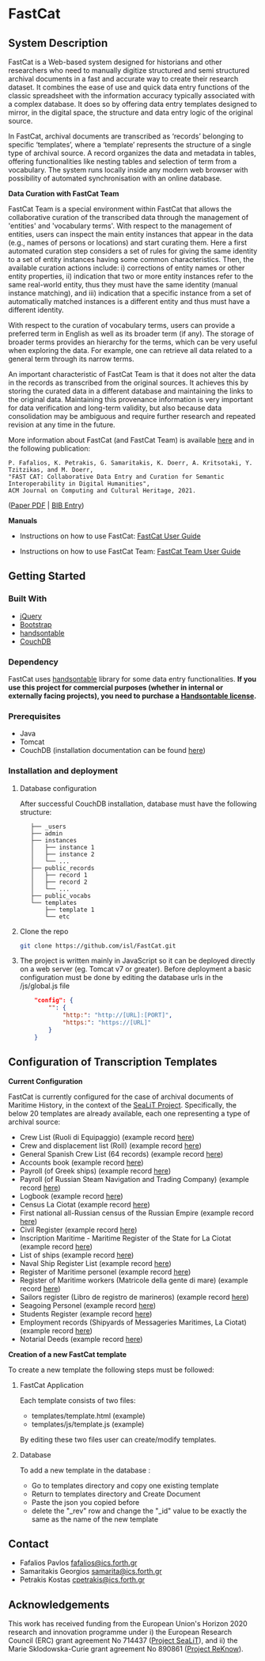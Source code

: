 # FastCat


## System Description ##
 
FastCat is a Web-based system designed for historians and other researchers who need to manually digitize
structured and semi structured archival documents in a fast and accurate way to create their research
dataset. It combines the ease of use and quick data entry functions of the classic spreadsheet with the
information accuracy typically associated with a complex database. It does so by offering data entry
templates designed to mirror, in the digital space, the structure and data entry logic of the original source. 

In FastCat, archival documents are transcribed as ‘records’ belonging to specific ‘templates’, where a ‘template’ represents the structure of a single type of archival source. A record organizes the data and metadata in tables, offering functionalities like nesting tables and selection of term from a vocabulary.
The system runs locally inside any modern web browser with possibility of automated synchronisation with an online database. 


**Data Curation with FastCat Team**

FastCat Team is a special environment within FastCat that allows the collaborative curation of the transcribed data through the management of 'entities' and 'vocabulary terms'. With respect to the management of entities, users can inspect the main entity instances that appear in the data (e.g., names of persons or locations) and start curating them. Here a first automated curation step considers a set of rules for giving the same identity to a set of entity instances
having some common characteristics. Then, the available curation actions include: i) corrections of entity names or other entity properties, ii) indication that two or more entity instances refer to the same real-world entity, thus they must have the same identity (manual instance matching), and iii) indication that a specific instance from a set of automatically matched instances is a different entity and thus must have a different identity. 

With respect to the curation of vocabulary terms, users can provide a preferred term in English as well as its broader term (if any). The storage of broader terms provides an hierarchy for the terms, which can be very useful when exploring the data. For example, one can retrieve all data related to a general term through its narrow terms.

An important characteristic of FastCat Team is that it does not alter the data in the records as transcribed from the original sources. It achieves this by storing the curated data in a different database and maintaining the links to the original data. Maintaining this provenance information is very important for data verification and long-term validity, but also because data consolidation may be ambiguous and require further research and repeated revision at any time in the future. 

More information about FastCat (and FastCat Team) is available [here](https://www.ics.forth.gr/isl/fast-cat) and in the following publication: 

```
P. Fafalios, K. Petrakis, G. Samaritakis, K. Doerr, A. Kritsotaki, Y. Tzitzikas, and M. Doerr,
"FAST CAT: Collaborative Data Entry and Curation for Semantic Interoperability in Digital Humanities",
ACM Journal on Computing and Cultural Heritage, 2021.
``` 
([Paper PDF](http://users.ics.forth.gr/~fafalios/files/pubs/fafaliosJOCCH2021.pdf) | [BIB Entry](http://users.ics.forth.gr/~fafalios/files/bibs/fafaliosJOCCH2021.bib))

**Manuals**

- Instructions on how to use FastCat: [FastCat User Guide](https://isl.ics.forth.gr/FastCatTeam/Manual.pdf)

- Instructions on how to use FastCat Team: [FastCat Team User Guide](https://isl.ics.forth.gr/FastCatTeam/Manual%20Fast%20Cat%20Team_Version%202.1.pdf)

## Getting Started

### Built With

* [jQuery](https://jquery.com/)
* [Bootstrap](https://getbootstrap.com/)
* [handsontable](https://handsontable.com/)
* [CouchDB](https://couchdb.apache.org/)

### Dependency

FastCat uses [handsontable](https://handsontable.com/) library for some data entry functionalities. **If you use this project for commercial purposes (whether in internal or externally facing projects), you need to purchase a [Handsontable license](https://handsontable.com/pricing).**

### Prerequisites

* Java
* Tomcat
* CouchDB (installation documentation can be found [here](https://docs.couchdb.org/en/stable/install/index.html))

### Installation and deployment

 1. Database configuration
 
     After successful CouchDB installation, database must have the following structure: 
 
           ├── _users
           ├── admin
           ├── instances
           │   ├── instance 1
           │   ├── instance 2
           │   └── ...
           ├── public_records
           │   ├── record 1
           │   ├── record 2
           │   └── ...
           ├── public_vocabs
           └── templates
               ├── template 1
               └── etc
     
     
2. Clone the repo
   ```sh
   git clone https://github.com/isl/FastCat.git
   ```
3. The project is written mainly in JavaScript so it can be deployed directly on a web server (eg. Tomcat v7 or greater). 
    Before deployment a basic configuration must be done by editing the database urls in the 
    /js/global.js file

    ```json
        "config": {
            "": {
                "http:": "http://[URL]:[PORT]",
                "https:": "https://[URL]"
            }      
        }
    ```
     
## Configuration of Transcription Templates ##

**Current Configuration**

FastCat is currently configured for the case of archival documents of Maritime History, in the context of the [SeaLiT Project](https://sealitproject.eu/).
Specifically, the below 20 templates are already available, each one representing a type of archival source:
- Crew List (Ruoli di Equipaggio) (example record [here](https://tinyurl.com/2u35frya))
- Crew and displacement list (Roll) (example record [here](https://tinyurl.com/4ukzezfe))
- General Spanish Crew List (64 records) (example record [here](https://tinyurl.com/3axs6ret))
- Accounts book (example record [here](https://tinyurl.com/4uf3bye8))
- Payroll (of Greek ships) (example record [here](https://tinyurl.com/ztjk4jw7))
- Payroll (of Russian Steam Navigation and Trading Company) (example record [here](https://tinyurl.com/y5urjhc9))
- Logbook (example record [here](https://tinyurl.com/mrx2re9k))
- Census La Ciotat (example record [here](https://tinyurl.com/4dzfcbtt))
- First national all-Russian census of the Russian Empire (example record [here](https://tinyurl.com/43xczvux))
- Civil Register (example record [here](https://tinyurl.com/bdzeja8n))
- Inscription Maritime - Maritime Register of the State for La Ciotat (example record [here](https://tinyurl.com/fkhyyp4a))
- List of ships (example record [here](https://tinyurl.com/2cphfpef))
- Naval Ship Register List (example record [here](https://tinyurl.com/bdhx87tr))
- Register of Maritime personel (example record [here](https://tinyurl.com/4v6hnwjj))
- Register of Maritime workers (Matricole della gente di mare) (example record [here](https://isl.ics.forth.gr/FastCatTeam/templates/Maritime%20Workers_IT.html?name=2018-10-22T07:47:22.356Z_1&templateTitle=Register%20of%20Maritime%20workers%20(Matricole%20della%20gente%20di%20mare)&mode=teamView))
- Sailors register (Libro de registro de marineros) (example record [here](https://tinyurl.com/2p8kzm6n))
- Seagoing Personel (example record [here](https://tinyurl.com/2x5cu37n))
- Students Register (example record [here](https://tinyurl.com/mryp6cbb))
- Employment records (Shipyards of Messageries Maritimes, La Ciotat) (example record [here](https://tinyurl.com/yc3havkc))
- Notarial Deeds (example record [here](https://isl.ics.forth.gr/FastCatTeam/templates/Notarial%20Deeds.html?name=2020-01-17T17:14:17.179Z_2&templateTitle=Notarial%20Deeds&mode=teamView))

**Creation of a new FastCat template**

To create a new template the following steps must be followed: 

1. FastCat Application

   Each template consists of two files: 
   * templates/template.html (example)
   * templates/js/template.js (example) 
   
   By editing these two files user can create/modify templates.
  
2. Database

   To add a new template in the database : 
   * Go to templates directory and copy one existing template
   * Return to templates directory and Create Document
   * Paste the json you copied before
   * delete the "_rev" row and change the "_id" value to be exactly the same as the name of the new template

## Contact ##

- Fafalios Pavlos <fafalios@ics.forth.gr>
- Samaritakis Georgios <samarita@ics.forth.gr>
- Petrakis Kostas <cpetrakis@ics.forth.gr>

## Acknowledgements ##

This work has received funding from the European Union's Horizon 2020 research and innovation programme under i) the European Research Council (ERC) grant agreement No 714437 ([Project SeaLiT](https://sealitproject.eu/)), and ii) the Marie Sklodowska-Curie grant agreement No 890861 ([Project ReKnow](https://reknow.ics.forth.gr/)).


